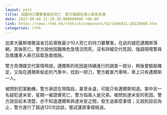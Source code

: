 ```yaml
---
layout: post
title: 加國持刀襲擊案疑犯死亡　警方強調在場人員有急救
date: 2022-09-08 11:10:30.000000000 +08:00
link: https://news.rthk.hk/rthk/ch/component/k2/1666031-20220908.htm
categories: rthk
---
```


加拿大薩斯喀徹溫省日前導致最少10人死亡的持刀襲擊案，在逃的疑犯邁爾斯落網，其後死亡。警方說他因醫療危急情況而死，沒有詳細交代死因，強調現場警員及救護車人員已採取急救措施。

警方見傳媒交代案情時說，邁爾斯的死因是持續進行的調查一部分，稍後會驗屍確定，又指在邁爾斯偷走的汽車中，找到一把刀，警方截查汽車時，車上只有邁爾斯一人。

被問到犯案動機，警方承認在現階段，甚至永遠，可能只有邁爾斯知道。案中另一名疑犯達米安，星期一被證實死亡，警方指兩人是兄弟。被問到達米安的死因，警方說目前未清楚，亦不知道邁爾斯與達米安之間，發生過甚麼事情；又說到目前為止，警方進行了超過120次訪談，嘗試還原事發經過。
